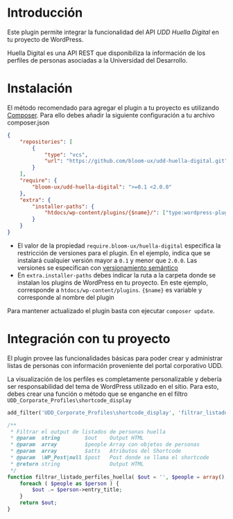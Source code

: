# Introducción

Este plugin permite integrar la funcionalidad del API *UDD Huella Digital* en tu proyecto de WordPress.

Huella Digital es una API REST que disponibiliza la información de los perfiles de personas asociadas a la Universidad del Desarrollo.

# Instalación

El método recomendado para agregar el plugin a tu proyecto es utilizando [Composer](https://getcomposer.org/).
Para ello debes añadir la siguiente configuración a tu archivo composer.json

```json
{
	"repositories": [
		{
			"type": "vcs",
			"url": "https://github.com/bloom-ux/udd-huella-digital.git"			
		}
	],
	"require": {
		"bloom-ux/udd-huella-digital": ">=0.1 <2.0.0"
	},
	"extra": {
		"installer-paths": {
			"htdocs/wp-content/plugins/{$name}/": ["type:wordpress-plugin"]
		}
	}
}
```

* El valor de la propiedad `require.bloom-ux/huella-digital` especifica la restricción de versiones para el plugin. En el ejemplo, indica que se instalará cualquier versión mayor a `0.1` y menor que `2.0.0`. Las versiones se especifican con [versionamiento semántico](http://semver.org/)
* En `extra.installer-paths` debes indicar la ruta a la carpeta donde se instalan los plugins de WordPress en tu proyecto. En este ejemplo, corresponde a `htdocs/wp-content/plugins`. `{$name}` es variable y corresponde al nombre del plugin

Para mantener actualizado el plugin basta con ejecutar `composer update`.

# Integración con tu proyecto

El plugin provee las funcionalidades básicas para poder crear y administrar listas de personas con información proveniente del portal corporativo UDD.

La visualización de los perfiles es completamente personalizable y debería ser responsabilidad del tema de WordPress utilizado en el sitio. Para esto, debes crear una función o método que se enganche en el filtro `UDD_Corporate_Profiles\shortcode_display`

```php
add_filter('UDD_Corporate_Profiles\shortcode_display', 'filtrar_listado_perfiles_huella', 10, 4);

/**
 * Filtrar el output de listados de personas huella
 * @param  string        $out    Output HTML
 * @param  array         $people Array con objetos de personas
 * @param  array         $atts   Atributos del Shortcode
 * @param  \WP_Post|null $post   Post donde se llama el shortcode
 * @return string                Output HTML
 */
function filtrar_listado_perfiles_huella( $out = '', $people = array(), $atts = array(), $post = null ) {
	foreach ( $people as $person ) {
		$out .= $person->entry_title;
	}
	return $out;
}
```